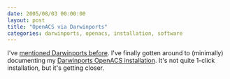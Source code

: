 ```yaml
---
date: 2005/08/03 00:00:00
layout: post
title: "OpenACS via Darwinports"
categories: darwinports, openacs, installation, software
---
```


I've [mentioned Darwinports before](http://kurup.org/blog/one-entry?entry_id=14565). I've finally gotten around to (minimally) documenting my [Darwinports OpenACS installation](http://kurup.org/openacs/darwinports). It's not quite 1-click installation, but it's getting closer.
